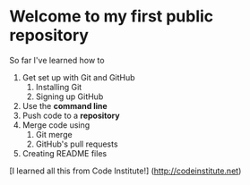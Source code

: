 # Welcome to my first public repository

So far I've learned how to
1. Get set up with Git and GitHub
	1. Installing Git
	1. Signing up GitHub
1. Use the **command line**
1. Push code to a **repository**
1. Merge code using
	1. Git merge
	1. GitHub's pull requests
1. Creating README files

[I learned all this from Code Institute!] (http://codeinstitute.net)
